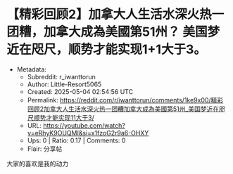 # 【精彩回顾2】加拿大人生活水深火热一团糟，加拿大成為美國第51州？ 美国梦近在咫尺，顺势才能实现1+1大于3。

- Metadata:
  - Subreddit: r_iwanttorun
  - Author: Little-Resort5065
  - Created: 2025-05-04 02:54:56 UTC
  - Permalink: https://reddit.com/r/iwanttorun/comments/1ke9x00/精彩回顾2加拿大人生活水深火热一团糟加拿大成為美國第51州_美国梦近在咫尺顺势才能实现11大于3/
  - URL: https://youtube.com/watch?v=eRhyK9OUQMI&si=x1fzoG2r9a6-OHXY
  - Ups: 0 | Ratio: 0.17 | Comments: 0
  - Flair: 分享帖


大家的喜欢是我的动力

